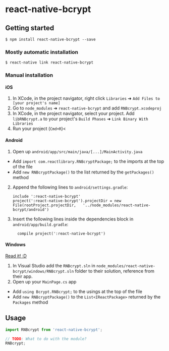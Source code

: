 
# react-native-bcrypt

## Getting started

`$ npm install react-native-bcrypt --save`

### Mostly automatic installation

`$ react-native link react-native-bcrypt`

### Manual installation


#### iOS

1. In XCode, in the project navigator, right click `Libraries` ➜ `Add Files to [your project's name]`
2. Go to `node_modules` ➜ `react-native-bcrypt` and add `RNBcrypt.xcodeproj`
3. In XCode, in the project navigator, select your project. Add `libRNBcrypt.a` to your project's `Build Phases` ➜ `Link Binary With Libraries`
4. Run your project (`Cmd+R`)<

#### Android

1. Open up `android/app/src/main/java/[...]/MainActivity.java`
  - Add `import com.reactlibrary.RNBcryptPackage;` to the imports at the top of the file
  - Add `new RNBcryptPackage()` to the list returned by the `getPackages()` method
2. Append the following lines to `android/settings.gradle`:
  	```
  	include ':react-native-bcrypt'
  	project(':react-native-bcrypt').projectDir = new File(rootProject.projectDir, 	'../node_modules/react-native-bcrypt/android')
  	```
3. Insert the following lines inside the dependencies block in `android/app/build.gradle`:
  	```
      compile project(':react-native-bcrypt')
  	```

#### Windows
[Read it! :D](https://github.com/ReactWindows/react-native)

1. In Visual Studio add the `RNBcrypt.sln` in `node_modules/react-native-bcrypt/windows/RNBcrypt.sln` folder to their solution, reference from their app.
2. Open up your `MainPage.cs` app
  - Add `using Bcrypt.RNBcrypt;` to the usings at the top of the file
  - Add `new RNBcryptPackage()` to the `List<IReactPackage>` returned by the `Packages` method


## Usage
```javascript
import RNBcrypt from 'react-native-bcrypt';

// TODO: What to do with the module?
RNBcrypt;
```
  
